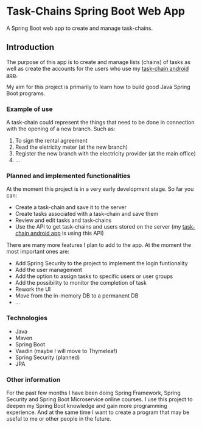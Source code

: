 # Task-Chains Spring Boot Web App

A Spring Boot web app to create and manage task-chains.

## Introduction

The purpose of this app is to create and manage lists (chains) of tasks as well as create the accounts for 
the users who use my [task-chain android app](https://github.com/DavidBettinger/task-chains-android-app). 

My aim for this project is primarily to learn how to build good Java Spring Boot programs.

### Example of use

A task-chain could represent the things that need to be done in connection with the opening of a new branch. Such as:

1. To sign the rental agreement
2. Read the eletricity meter (at the new branch)
3. Register the new branch with the electricity provider (at the main office)
4. ...

### Planned and implemented functionalities

At the moment this project is in a very early development stage. So far you can:

- Create a task-chain and save it to the server
- Create tasks associated with a task-chain and save them
- Review and edit tasks and task-chains
- Use the API to get task-chains and users stored on the server (my  [task-chain android app](https://github.com/DavidBettinger/task-chains-android-app) is using this API)

There are many more features I plan to add to the app. At the moment the most important ones are:

- Add Spring Security to the project to implement the login funtionality
- Add the user management
- Add the option to assign tasks to specific users or user groups
- Add the possibility to monitor the completion of task
- Rework the UI
- Move from the in-memory DB to a permanent DB
- ...



### Technologies

- Java
- Maven
- Spring Boot
- Vaadin (maybe I will move to Thymeleaf)
- Spring Security (planned)
- JPA



### Other information

For the past few months I have been doing Spring Framework, Spring Security and Spring Boot Microservice online courses.
I use this project to deepen my Spring Boot knowledge and gain more programming experience. And at the same time I want to create a program that may be useful to me or other people in the future.


